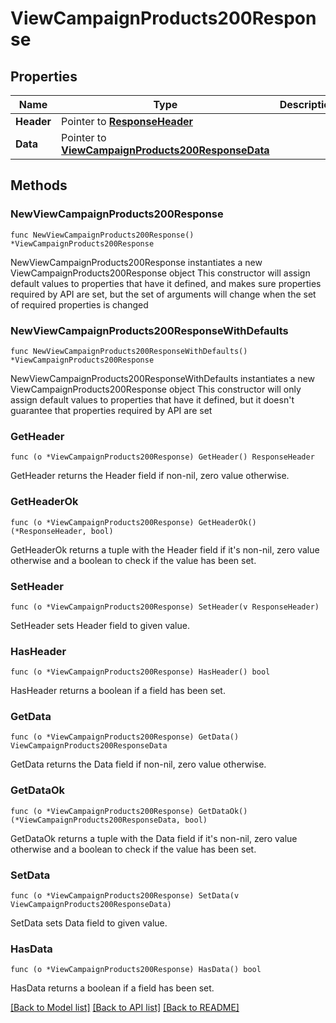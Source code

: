 # ViewCampaignProducts200Response

## Properties

Name | Type | Description | Notes
------------ | ------------- | ------------- | -------------
**Header** | Pointer to [**ResponseHeader**](ResponseHeader.md) |  | [optional] 
**Data** | Pointer to [**ViewCampaignProducts200ResponseData**](ViewCampaignProducts200ResponseData.md) |  | [optional] 

## Methods

### NewViewCampaignProducts200Response

`func NewViewCampaignProducts200Response() *ViewCampaignProducts200Response`

NewViewCampaignProducts200Response instantiates a new ViewCampaignProducts200Response object
This constructor will assign default values to properties that have it defined,
and makes sure properties required by API are set, but the set of arguments
will change when the set of required properties is changed

### NewViewCampaignProducts200ResponseWithDefaults

`func NewViewCampaignProducts200ResponseWithDefaults() *ViewCampaignProducts200Response`

NewViewCampaignProducts200ResponseWithDefaults instantiates a new ViewCampaignProducts200Response object
This constructor will only assign default values to properties that have it defined,
but it doesn't guarantee that properties required by API are set

### GetHeader

`func (o *ViewCampaignProducts200Response) GetHeader() ResponseHeader`

GetHeader returns the Header field if non-nil, zero value otherwise.

### GetHeaderOk

`func (o *ViewCampaignProducts200Response) GetHeaderOk() (*ResponseHeader, bool)`

GetHeaderOk returns a tuple with the Header field if it's non-nil, zero value otherwise
and a boolean to check if the value has been set.

### SetHeader

`func (o *ViewCampaignProducts200Response) SetHeader(v ResponseHeader)`

SetHeader sets Header field to given value.

### HasHeader

`func (o *ViewCampaignProducts200Response) HasHeader() bool`

HasHeader returns a boolean if a field has been set.

### GetData

`func (o *ViewCampaignProducts200Response) GetData() ViewCampaignProducts200ResponseData`

GetData returns the Data field if non-nil, zero value otherwise.

### GetDataOk

`func (o *ViewCampaignProducts200Response) GetDataOk() (*ViewCampaignProducts200ResponseData, bool)`

GetDataOk returns a tuple with the Data field if it's non-nil, zero value otherwise
and a boolean to check if the value has been set.

### SetData

`func (o *ViewCampaignProducts200Response) SetData(v ViewCampaignProducts200ResponseData)`

SetData sets Data field to given value.

### HasData

`func (o *ViewCampaignProducts200Response) HasData() bool`

HasData returns a boolean if a field has been set.


[[Back to Model list]](../README.md#documentation-for-models) [[Back to API list]](../README.md#documentation-for-api-endpoints) [[Back to README]](../README.md)


